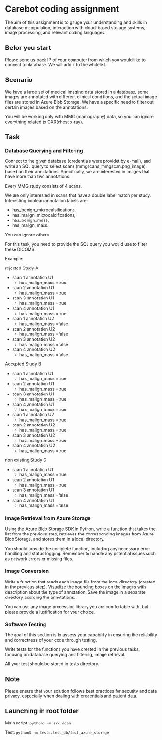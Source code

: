 # Carebot coding assignment

The aim of this assignment is to gauge your understanding and skills in database manipulation, interaction with cloud-based storage systems, image processing, and relevant coding languages.

## Befor you start

Please send us back IP of your computer from which you would like to connect to database. We will add it to the whitelist.

## Scenario

We have a large set of medical imaging data stored in a database, some images are annotated with different clinical conditions, and the actual image files are stored in Azure Blob Storage. We have a specific need to filter out certain images based on the annotations.

You will be working only with MMG (mamography) data, so you can ignore everything related to CXR(chest x-ray).

## Task

### Database Querying and Filtering

Connect to the given database (credentials were providet by e-mail), and write an SQL query to select scans (mmgscans_mmgscan.png_image) based on their annotations. Specifically, we are interested in images that have more than two annotations.

Every MMG study consists of 4 scans.

We are only interested in scans that have a double label match per study.
Interesting boolean annotation labels are:

-   has_benign_microcalsifications,
-   has_malign_microcalcifications,
-   has_benign_mass,
-   has_malign_mass.

You can ignore others.

For this task, you need to provide the SQL query you would use to filter these DICOMS.

Example:

rejected Study A

-   scan 1 annotation U1
    -   has_malign_mass =true
-   scan 2 annotation U1
    -   has_malign_mass =true
-   scan 3 annotation U1
    -   has_malign_mass =true
-   scan 4 annotation U1
    -   has_malign_mass =true
-   scan 1 annotation U2
    -   has_malign_mass =false
-   scan 2 annotation U2
    -   has_malign_mass =false
-   scan 3 annotation U2
    -   has_malign_mass =false
-   scan 4 annotation U2
    -   has_malign_mass =false

Accepted Study B

-   scan 1 annotation U1
    -   has_malign_mass =true
-   scan 2 annotation U1
    -   has_malign_mass =true
-   scan 3 annotation U1
    -   has_malign_mass =true
-   scan 4 annotation U1
    -   has_malign_mass =true
-   scan 1 annotation U2
    -   has_malign_mass =true
-   scan 2 annotation U2
    -   has_malign_mass =true
-   scan 3 annotation U2
    -   has_malign_mass =true
-   scan 4 annotation U2
    -   has_malign_mass =true

non existing Study C

-   scan 1 annotation U1
    -   has_malign_mass =true
-   scan 2 annotation U1
    -   has_malign_mass =true
-   scan 3 annotation U1
    -   has_malign_mass =false
-   scan 4 annotation U1
    -   has_malign_mass =false

### Image Retrieval from Azure Storage

Using the Azure Blob Storage SDK in Python, write a function that takes the list from the previous step, retrieves the corresponding images from Azure Blob Storage, and stores them in a local directory.

You should provide the complete function, including any necessary error handling and status logging. Remember to handle any potential issues such as network errors or missing files.

### Image Conversion

Write a function that reads each image file from the local directory (created in the previous step).
Visualize the bounding boxes on the images with description about the type of annotation.
Save the image in a separate directory acording the annotations.

You can use any image processing library you are comfortable with, but please provide a justification for your choice.

### Software Testing

The goal of this section is to assess your capability in ensuring the reliability and correctness of your code through testing.

Write tests for the functions you have created in the previous tasks, focusing on database querying and filtering, image retrieval.

All your test should be stored in tests directory.

## Note

Please ensure that your solution follows best practices for security and data privacy, especially when dealing with credentials and patient data.

## Launching in root folder
Main script:
    ```
    python3 -m src.scan
    ```

Test:
    ```
    python3 -m tests.test_db/test_azure_storage
    ```